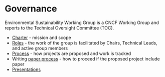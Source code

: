 # Governance

Environmental Sustainability Working Group is a CNCF Working Group and reports to the Technical Oversight Committee (TOC).

* [Charter](../charter.md) - mission and scope
* [Roles](roles.md) - the work of the group is facilitated by Chairs, Technical Leads, and active group members
* [Process](process.md) - how projects are proposed and work is tracked
* Writing [paper process](paper-process.md) - how to proceed if the proposed project include paper
* [Presentations](presentations.md)

